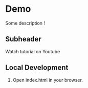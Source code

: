 # Demo

Some description !

## Subheader

Watch tutorial on Youtube

## Local Development

1. Open index.html in your browser.
